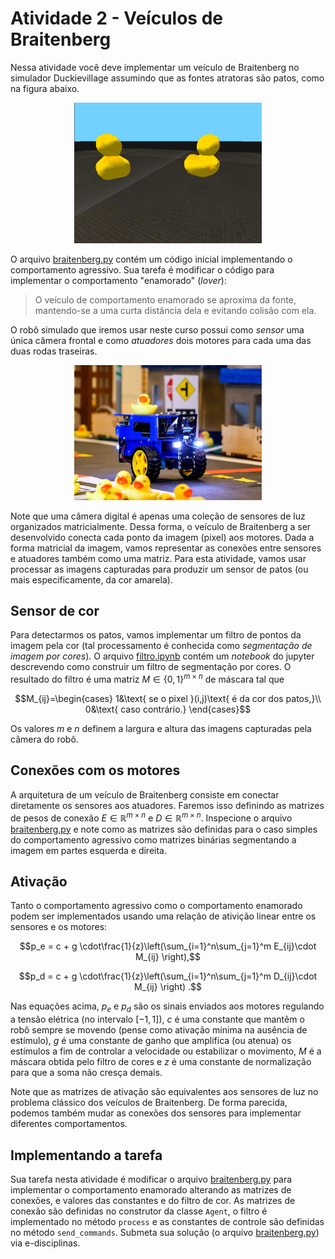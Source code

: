 # Atividade 2 - Veículos de Braitenberg

Nessa atividade você deve implementar um veículo de Braitenberg no simulador Duckievillage assumindo que as fontes atratoras são patos, como na figura abaixo.

<figure>
  <div style="text-align: center">
  <img src="img/sim3.png" alt="Patos!" width="300">
  </div>
</figure>

O arquivo [braitenberg.py](./braitenberg.py) contém um código inicial implementando o comportamento agressivo. 
Sua tarefa é modificar o código para implementar o comportamento "enamorado" (_lover_):

> O veículo de comportamento enamorado se aproxima da fonte, mantendo-se a uma curta
> distância dela e evitando colisão com ela.

O robô simulado que iremos usar neste curso possui como *sensor* uma única câmera frontal e como *atuadores* dois
motores para cada uma das duas rodas traseiras.

<figure>
  <div style="text-align: center">
  <img src="img/duckiebot.jpg" alt="Duckiebot" width="300">
  </div>
</figure>

Note que uma câmera digital é apenas uma coleção de sensores de luz organizados matricialmente.
Dessa forma, o veículo de Braitenberg a ser desenvolvido conecta cada ponto da imagem (pixel) aos motores.
Dada a forma matricial da imagem, vamos representar as conexões entre sensores e atuadores também como uma matriz.
Para esta atividade, vamos usar processar as imagens capturadas para produzir um sensor de patos 
(ou mais especificamente, da cor amarela).

## Sensor de cor

Para detectarmos os patos, vamos implementar um filtro de pontos da imagem pela cor (tal processamento é conhecida como _segmentação de imagem por cores_). O arquivo [filtro.ipynb](./filtro.ipynb) contém um _notebook_ do jupyter descrevendo como construir um filtro de segmentação por cores.
O resultado do filtro é uma matriz $`M\in\{0,1\}^{m\times n}`$ de máscara tal que
```math
M_{ij}=\begin{cases}
  1&\text{ se o pixel }(i,j)\text{ é da cor dos patos,}\\
  0&\text{ caso contrário.}
\end{cases}
```
Os valores $`m`$ e $`n`$ definem a largura e altura das imagens capturadas pela câmera do robô.

## Conexões com os motores

A arquitetura de um veículo de Braitenberg consiste em conectar diretamente os sensores aos atuadores.
Faremos isso definindo as matrizes de pesos de conexão $`E\in\mathbb{R}^{m \times n}`$ e $`D \in \mathbb{R}^{m \times n}`$.
Inspecione o arquivo [braitenberg.py](./braitenberg.py) e note como as matrizes são definidas para o caso simples do comportamento agressivo como matrizes binárias segmentando a imagem em partes esquerda e direita.

## Ativação

Tanto o comportamento agressivo como o comportamento enamorado podem ser implementados usando uma relação de ativição linear entre os sensores e os motores:

```math
p_e = c + g \cdot\frac{1}{z}\left(\sum_{i=1}^n\sum_{j=1}^m E_{ij}\cdot M_{ij} \right),
```
```math
p_d = c + g \cdot\frac{1}{z}\left(\sum_{i=1}^n\sum_{j=1}^m D_{ij}\cdot M_{ij} \right) .
```

Nas equações acima, $`p_e`$ e $`p_d`$ são os sinais enviados aos motores regulando a tensão elétrica (no intervalo $`[-1,1]`$), $`c`$ é uma constante que mantêm o robô sempre se movendo (pense como ativação mínima na ausência de estímulo), $`g`$ é uma constante de ganho que amplifica (ou atenua) os estímulos a fim de controlar a velocidade ou estabilizar o movimento, $`M`$ é a máscara obtida pelo filtro de cores e $`z`$ é uma constante de normalização para que a soma não cresça demais.

Note que as matrizes de ativação são equivalentes aos sensores de luz no problema clássico dos
veículos de Braitenberg. De forma parecida, podemos também mudar as conexões dos sensores para
implementar diferentes comportamentos.

## Implementando a tarefa

Sua tarefa nesta atividade é modificar o arquivo [braitenberg.py](./braitenberg.py) para implementar o comportamento enamorado alterando as
matrizes de conexões, e valores das constantes e do filtro de cor. As matrizes de conexão são definidas no construtor da classe `Agent`, o filtro é implementado no método `process` e as constantes de controle são definidas no método `send_commands`.
Submeta sua solução (o arquivo [braitenberg.py](./braitenberg.py)) via e-disciplinas.


